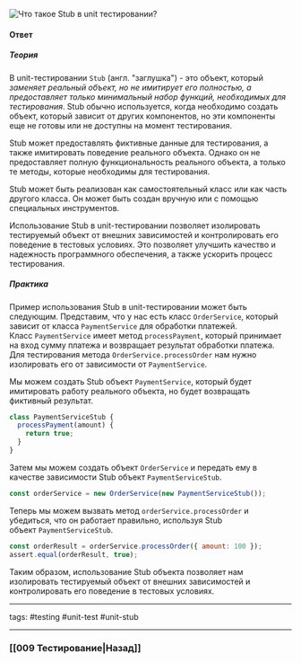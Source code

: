 
![Что такое Stub в unit тестировании?](https://youtu.be/i96lHslBOIc?t=194)

#### Ответ

##### Теория

В unit-тестировании `Stub` (англ. "заглушка") - это объект, который *заменяет реальный объект, но не имитирует его полностью, а предоставляет только минимальный набор функций, необходимых для тестирования*. Stub обычно используется, когда необходимо создать объект, который зависит от других компонентов, но эти компоненты еще не готовы или не доступны на момент тестирования.

Stub может предоставлять фиктивные данные для тестирования, а также имитировать поведение реального объекта. Однако он не предоставляет полную функциональность реального объекта, а только те методы, которые необходимы для тестирования.

Stub может быть реализован как самостоятельный класс или как часть другого класса. Он может быть создан вручную или с помощью специальных инструментов.

Использование Stub в unit-тестировании позволяет изолировать тестируемый объект от внешних зависимостей и контролировать его поведение в тестовых условиях. Это позволяет улучшить качество и надежность программного обеспечения, а также ускорить процесс тестирования.

##### Практика

Пример использования Stub в unit-тестировании может быть следующим. Представим, что у нас есть класс `OrderService`, который зависит от класса `PaymentService` для обработки платежей. Класс `PaymentService` имеет метод `processPayment`, который принимает на вход сумму платежа и возвращает результат обработки платежа. Для тестирования метода `OrderService.processOrder` нам нужно изолировать его от зависимости от `PaymentService`.

Мы можем создать Stub объект `PaymentService`, который будет имитировать работу реального объекта, но будет возвращать фиктивный результат.

```jsx
class PaymentServiceStub {
  processPayment(amount) {
    return true;
  }
}
```

Затем мы можем создать объект `OrderService` и передать ему в качестве зависимости Stub объект `PaymentServiceStub`.

```jsx
const orderService = new OrderService(new PaymentServiceStub());
```

Теперь мы можем вызвать метод `orderService.processOrder` и убедиться, что он работает правильно, используя Stub объект `PaymentServiceStub`.

```jsx
const orderResult = orderService.processOrder({ amount: 100 });
assert.equal(orderResult, true);
```

Таким образом, использование Stub объекта позволяет нам изолировать тестируемый объект от внешних зависимостей и контролировать его поведение в тестовых условиях.

_____
tags: #testing #unit-test #unit-stub 

____

### [[009 Тестирование|Назад]]